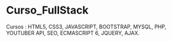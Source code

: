 # Curso_FullStack
Cursos : HTML5, CSS3, JAVASCRIPT, BOOTSTRAP, MYSQL, PHP, YOUTUBER API, SEO, ECMASCRIPT 6, JQUERY, AJAX.

